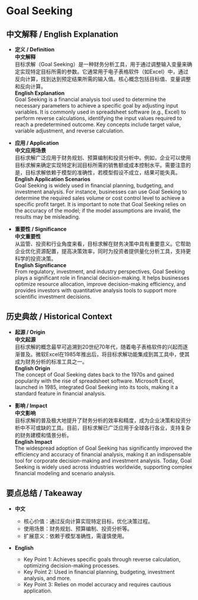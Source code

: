 # Goal Seeking

## 中文解释 / English Explanation

* **定义 / Definition**  
  **中文解释**  
  目标求解（Goal Seeking）是一种财务分析工具，用于通过调整输入变量来确定实现特定目标所需的参数。它通常用于电子表格软件（如Excel）中，通过反向计算，找到达到预定结果所需的输入值。核心概念包括目标值、变量调整和反向计算。  
  **English Explanation**  
  Goal Seeking is a financial analysis tool used to determine the necessary parameters to achieve a specific goal by adjusting input variables. It is commonly used in spreadsheet software (e.g., Excel) to perform reverse calculations, identifying the input values required to reach a predetermined outcome. Key concepts include target value, variable adjustment, and reverse calculation.

* **应用 / Application**  
  **中文应用场景**  
  目标求解广泛应用于财务规划、预算编制和投资分析中。例如，企业可以使用目标求解来确定实现特定利润目标所需的销售额或成本控制水平。需要注意的是，目标求解依赖于模型的准确性，若模型假设不成立，结果可能失真。  
  **English Application Scenarios**  
  Goal Seeking is widely used in financial planning, budgeting, and investment analysis. For instance, businesses can use Goal Seeking to determine the required sales volume or cost control level to achieve a specific profit target. It is important to note that Goal Seeking relies on the accuracy of the model; if the model assumptions are invalid, the results may be misleading.

* **重要性 / Significance**  
  **中文重要性**  
  从监管、投资和行业角度来看，目标求解在财务决策中具有重要意义。它帮助企业优化资源配置，提高决策效率，同时为投资者提供量化分析工具，支持更科学的投资决策。  
  **English Significance**  
  From regulatory, investment, and industry perspectives, Goal Seeking plays a significant role in financial decision-making. It helps businesses optimize resource allocation, improve decision-making efficiency, and provides investors with quantitative analysis tools to support more scientific investment decisions.

## 历史典故 / Historical Context

* **起源 / Origin**  
  **中文起源**  
  目标求解的概念最早可追溯到20世纪70年代，随着电子表格软件的兴起而逐渐普及。微软Excel在1985年推出后，将目标求解功能集成到其工具中，使其成为财务分析的标准工具之一。  
  **English Origin**  
  The concept of Goal Seeking dates back to the 1970s and gained popularity with the rise of spreadsheet software. Microsoft Excel, launched in 1985, integrated Goal Seeking into its tools, making it a standard feature in financial analysis.

* **影响 / Impact**  
  **中文影响**  
  目标求解的普及极大地提升了财务分析的效率和精度，成为企业决策和投资分析中不可或缺的工具。目前，目标求解已广泛应用于全球各行各业，支持复杂的财务建模和情景分析。  
  **English Impact**  
  The widespread adoption of Goal Seeking has significantly improved the efficiency and accuracy of financial analysis, making it an indispensable tool for corporate decision-making and investment analysis. Today, Goal Seeking is widely used across industries worldwide, supporting complex financial modeling and scenario analysis.

## 要点总结 / Takeaway

* **中文**  
  - 核心价值：通过反向计算实现特定目标，优化决策过程。  
  - 使用场景：财务规划、预算编制、投资分析等。  
  - 扩展意义：依赖于模型准确性，需谨慎使用。  

* **English**  
  - Key Point 1: Achieves specific goals through reverse calculation, optimizing decision-making processes.  
  - Key Point 2: Used in financial planning, budgeting, investment analysis, and more.  
  - Key Point 3: Relies on model accuracy and requires cautious application.